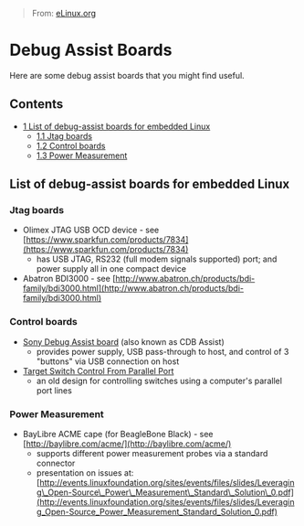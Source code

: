 > From: [eLinux.org](http://eLinux.org/Debug_Assist_Boards "http://eLinux.org/Debug_Assist_Boards")


# Debug Assist Boards



Here are some debug assist boards that you might find useful.

## Contents

-   [1 List of debug-assist boards for embedded
    Linux](#list-of-debug-assist-boards-for-embedded-linux)
    -   [1.1 Jtag boards](#jtag-boards)
    -   [1.2 Control boards](#control-boards)
    -   [1.3 Power Measurement](#power-measurement)

## List of debug-assist boards for embedded Linux

### Jtag boards

-   Olimex JTAG USB OCD device - see
    [https://www.sparkfun.com/products/7834](https://www.sparkfun.com/products/7834)
    -   has USB JTAG, RS232 (full modem signals supported) port; and
        power supply all in one compact device
-   Abatron BDI3000 - see
    [http://www.abatron.ch/products/bdi-family/bdi3000.html](http://www.abatron.ch/products/bdi-family/bdi3000.html)

### Control boards

-   [Sony Debug Assist
    board](http://eLinux.org/Sony_Debug_Assist_board "Sony Debug Assist board") (also
    known as CDB Assist)
    -   provides power supply, USB pass-through to host, and control of
        3 "buttons" via USB connection on host
-   [Target Switch Control From Parallel
    Port](http://eLinux.org/Target_Switch_Control_From_Parallel_Port "Target Switch Control From Parallel Port")
    -   an old design for controlling switches using a computer's
        parallel port lines

### Power Measurement

-   BayLibre ACME cape (for BeagleBone Black) - see
    [http://baylibre.com/acme/](http://baylibre.com/acme/)
    -   supports different power measurement probes via a standard
        connector
    -   presentation on issues at:
        [http://events.linuxfoundation.org/sites/events/files/slides/Leveraging\_Open-Source\_Power\_Measurement\_Standard\_Solution\_0.pdf](http://events.linuxfoundation.org/sites/events/files/slides/Leveraging_Open-Source_Power_Measurement_Standard_Solution_0.pdf)


